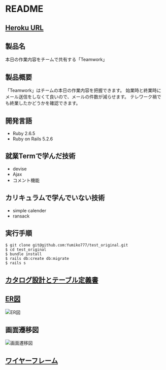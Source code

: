 # README

## [Heroku URL](https://morning-castle-65325.herokuapp.com/)

## 製品名
本日の作業内容をチームで共有する「Teamwork」

## 製品概要
「Teamwork」はチームの本日の作業内容を把握できます。
始業時と終業時にメール送信をしなくて良いので、メールの件数が減らせます。
テレワーク禍でも終業したかどうかを確認できます。

## 開発言語
- Ruby 2.6.5
- Ruby on Rails 5.2.6

## 就業Termで学んだ技術
- devise
- Ajax
- コメント機能

## カリキュラムで学んでいない技術
- simple calender
- ransack

## 実行手順
```
$ git clone git@github.com:Yumiko777/test_original.git
$ cd test_original
$ bundle install
$ rails db:create db:migrate
$ rails s
```

## [カタログ設計とテーブル定義書](https://docs.google.com/spreadsheets/d/1R46RoTnxCjTJYMhK6GcQ1dz1FEVFkan8_gA_oo3zCmw/edit?usp=sharing)

## [ER図](https://cacoo.com/diagrams/byFTtCQ3HKtdB07W/19398)
![ER図](https://user-images.githubusercontent.com/82217866/124841731-e72ef680-dfc8-11eb-9617-7a06d04bc76d.png)

## 画面遷移図
![画面遷移図](https://user-images.githubusercontent.com/82217866/125406675-0c21d000-e3f4-11eb-88de-5b56daf9a9cb.png)

## [ワイヤーフレーム](https://cacoo.com/diagrams/IUvs4UAAj9RIth6n/8780F)

